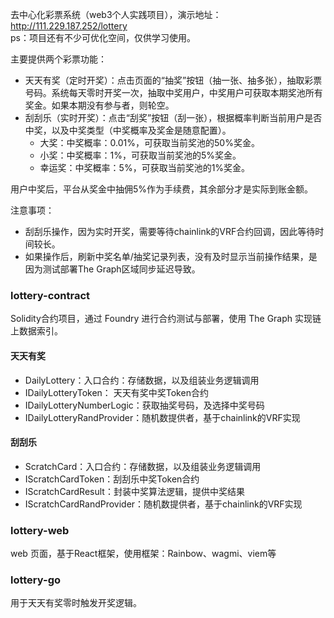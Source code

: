去中心化彩票系统（web3个人实践项目），演示地址：http://111.229.187.252/lottery <br/>
ps：项目还有不少可优化空间，仅供学习使用。

主要提供两个彩票功能：
- 天天有奖（定时开奖）：点击页面的“抽奖”按钮（抽一张、抽多张），抽取彩票号码。系统每天零时开奖一次，抽取中奖用户，中奖用户可获取本期奖池所有奖金。如果本期没有参与者，则轮空。
- 刮刮乐（实时开奖）：点击“刮奖”按钮（刮一张），根据概率判断当前用户是否中奖，以及中奖类型（中奖概率及奖金是随意配置）。
  - 大奖：中奖概率：0.01%，可获取当前奖池的50%奖金。
  - 小奖：中奖概率：1%，可获取当前奖池的5%奖金。
  - 幸运奖：中奖概率：5%，可获取当前奖池的1%奖金。 

用户中奖后，平台从奖金中抽佣5%作为手续费，其余部分才是实际到账金额。

注意事项：
- 刮刮乐操作，因为实时开奖，需要等待chainlink的VRF合约回调，因此等待时间较长。
- 如果操作后，刷新中奖名单/抽奖记录列表，没有及时显示当前操作结果，是因为测试部署The Graph区域同步延迟导致。

### lottery-contract
Solidity合约项目，通过 Foundry 进行合约测试与部署，使用 The Graph 实现链上数据索引。

#### 天天有奖
- DailyLottery：入口合约：存储数据，以及组装业务逻辑调用
- IDailyLotteryToken： 天天有奖中奖Token合约
- IDailyLotteryNumberLogic：获取抽奖号码，及选择中奖号码
- IDailyLotteryRandProvider：随机数提供者，基于chainlink的VRF实现

#### 刮刮乐
- ScratchCard：入口合约：存储数据，以及组装业务逻辑调用
- IScratchCardToken：刮刮乐中奖Token合约
- IScratchCardResult：封装中奖算法逻辑，提供中奖结果
- IScratchCardRandProvider：随机数提供者，基于chainlink的VRF实现

### lottery-web
web 页面，基于React框架，使用框架：Rainbow、wagmi、viem等

### lottery-go
用于天天有奖零时触发开奖逻辑。